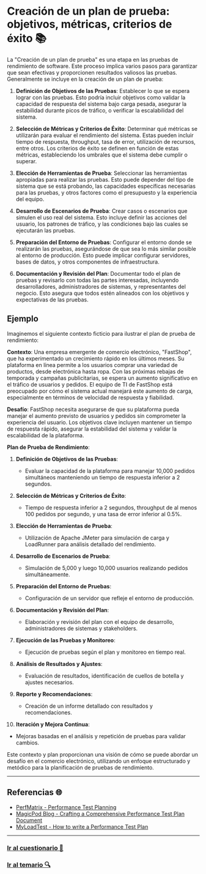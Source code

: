 # Creación de un plan de prueba: objetivos, métricas, criterios de éxito 📚

La "Creación de un plan de prueba" es una etapa en las pruebas de rendimiento de software. Este proceso implica varios pasos para garantizar que sean efectivas y proporcionen resultados valiosos las pruebas. Generalmente se incluye en la creación de un plan de prueba:

1. **Definición de Objetivos de las Pruebas**: Establecer lo que se espera lograr con las pruebas. Esto podría incluir objetivos como validar la capacidad de respuesta del sistema bajo carga pesada, asegurar la estabilidad durante picos de tráfico, o verificar la escalabilidad del sistema.

2. **Selección de Métricas y Criterios de Éxito**: Determinar qué métricas se utilizarán para evaluar el rendimiento del sistema. Estas pueden incluir tiempo de respuesta, throughput, tasa de error, utilización de recursos, entre otros. Los criterios de éxito se definen en función de estas métricas, estableciendo los umbrales que el sistema debe cumplir o superar.

3. **Elección de Herramientas de Prueba**: Seleccionar las herramientas apropiadas para realizar las pruebas. Esto puede depender del tipo de sistema que se está probando, las capacidades específicas necesarias para las pruebas, y otros factores como el presupuesto y la experiencia del equipo.

4. **Desarrollo de Escenarios de Prueba**: Crear casos o escenarios que simulen el uso real del sistema. Esto incluye definir las acciones del usuario, los patrones de tráfico, y las condiciones bajo las cuales se ejecutarán las pruebas.

5. **Preparación del Entorno de Pruebas**: Configurar el entorno donde se realizarán las pruebas, asegurándose de que sea lo más similar posible al entorno de producción. Esto puede implicar configurar servidores, bases de datos, y otros componentes de infraestructura.

6. **Documentación y Revisión del Plan**: Documentar todo el plan de pruebas y revisarlo con todas las partes interesadas, incluyendo desarrolladores, administradores de sistemas, y representantes del negocio. Esto asegura que todos estén alineados con los objetivos y expectativas de las pruebas.

## Ejemplo

Imaginemos el siguiente contexto ficticio para ilustrar el plan de prueba de rendimiento:

**Contexto**: Una empresa emergente de comercio electrónico, "FastShop", que ha experimentado un crecimiento rápido en los últimos meses. Su plataforma en línea permite a los usuarios comprar una variedad de productos, desde electrónica hasta ropa. Con las próximas rebajas de temporada y campañas publicitarias, se espera un aumento significativo en el tráfico de usuarios y pedidos. El equipo de TI de FastShop está preocupado por cómo el sistema actual manejará este aumento de carga, especialmente en términos de velocidad de respuesta y fiabilidad.

**Desafío**: FastShop necesita asegurarse de que su plataforma pueda manejar el aumento previsto de usuarios y pedidos sin comprometer la experiencia del usuario. Los objetivos clave incluyen mantener un tiempo de respuesta rápido, asegurar la estabilidad del sistema y validar la escalabilidad de la plataforma.

**Plan de Prueba de Rendimiento**:

1. **Definición de Objetivos de las Pruebas**: 
   - Evaluar la capacidad de la plataforma para manejar 10,000 pedidos simultáneos manteniendo un tiempo de respuesta inferior a 2 segundos.

2. **Selección de Métricas y Criterios de Éxito**: 
   - Tiempo de respuesta inferior a 2 segundos, throughput de al menos 100 pedidos por segundo, y una tasa de error inferior al 0.5%.

3. **Elección de Herramientas de Prueba**: 
   - Utilización de Apache JMeter para simulación de carga y LoadRunner para análisis detallado del rendimiento.

4. **Desarrollo de Escenarios de Prueba**: 
   - Simulación de 5,000 y luego 10,000 usuarios realizando pedidos simultáneamente.

5. **Preparación del Entorno de Pruebas**: 
   - Configuración de un servidor que refleje el entorno de producción.

6. **Documentación y Revisión del Plan**: 
   - Elaboración y revisión del plan con el equipo de desarrollo, administradores de sistemas y stakeholders.

7. **Ejecución de las Pruebas y Monitoreo**: 
   - Ejecución de pruebas según el plan y monitoreo en tiempo real.

8. **Análisis de Resultados y Ajustes**: 
   - Evaluación de resultados, identificación de cuellos de botella y ajustes necesarios.

9. **Reporte y Recomendaciones**: 
   - Creación de un informe detallado con resultados y recomendaciones.

10. **Iteración y Mejora Continua**: 
   - Mejoras basadas en el análisis y repetición de pruebas para validar cambios.

Este contexto y plan proporcionan una visión de cómo se puede abordar un desafío en el comercio electrónico, utilizando un enfoque estructurado y metódico para la planificación de pruebas de rendimiento.

---

## Referencias 🌐

- [PerfMatrix - Performance Test Planning](https://www.perfmatrix.com/performance-test-planning/)
- [MagicPod Blog - Crafting a Comprehensive Performance Test Plan Document](https://blog.magicpod.com/performance-test-plan-document/)
- [MyLoadTest - How to write a Performance Test Plan](https://www.myloadtest.com/how-to-write-a-performance-test-plan/)

---

### [Ir al cuestionario 📝](../../cuestionario/03.planificacion_pruebas_de_rendimiento/creacion_plan_de_prueba.md)

### [Ir al temario 🔍](../../readme.md)